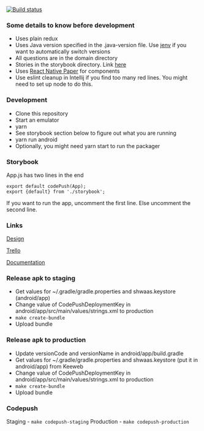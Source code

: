 [![Build status](https://build.appcenter.ms/v0.1/apps/8b5a7d09-9b99-4138-b6eb-a774b6d2e8b3/branches/main/badge)](https://appcenter.ms)

### Some details to know before development

- Uses plain redux
- Uses Java version specified in the .java-version file. Use [jenv](https://www.jenv.be/) if you want to automatically switch versions
- All questions are in the domain directory
- Stories in the storybook directory. Link [here](https://github.com/storybookjs/react-native)
- Uses [React Native Paper](https://callstack.github.io/react-native-paper/) for components
- Use eslint cleanup in Intellij if you find too many red lines. You might need to set up node to do this.

### Development

- Clone this repository
- Start an emulator
- yarn
- See storybook section below to figure out what you are running
- yarn run android
- Optionally, you might need yarn start to run the packager

### Storybook

App.js has two lines in the end

```
export default codePush(App);
export {default} from './storybook';
```

If you want to run the app, uncomment the first line. Else uncomment the second line.

### Links

[Design](https://www.figma.com/file/8Y8xJ5rJP5xYieDJHrhAng/covid-tool?node-id=109%3A1715)

[Trello](https://trello.com/b/WbzPBJrf/pneumonia-app)

[Documentation](https://drive.google.com/drive/folders/16lVSZA2ki3nhjJ35WkUwU6Zy7Tky_Ohx)

### Release apk to staging

- Get values for ~/.gradle/gradle.properties and shwaas.keystore (android/app)
- Change value of CodePushDeploymentKey in android/app/src/main/values/strings.xml to production
- `make create-bundle`
- Upload bundle

### Release apk to production

- Update versionCode and versionName in android/app/build.gradle
- Get values for ~/.gradle/gradle.properties and shwaas.keystore (put it in android/app) from Keeweb
- Change value of CodePushDeploymentKey in android/app/src/main/values/strings.xml to production
- `make create-bundle`
- Upload bundle

### Codepush

Staging - `make codepush-staging`
Production - `make codepush-production`
